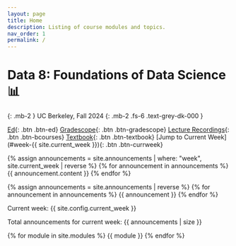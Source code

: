 ```yaml
---
layout: page
title: Home
description: Listing of course modules and topics.
nav_order: 1
permalink: /
---
```


# Data 8: Foundations of Data Science 📊

{: .mb-2 }
UC Berkeley, Fall 2024
{: .mb-2 .fs-6 .text-grey-dk-000 }

[Ed](https://edstem.org/us/courses/59844/discussion/){: .btn .btn-ed}
[Gradescope](https://www.gradescope.com/courses/798344){: .btn .btn-gradescope}
[Lecture Recordings](https://bcourses.berkeley.edu/courses/1535365/external_tools/90481){: .btn .btn-bcourses}
[Textbook](https://inferentialthinking.com/chapters/intro.html){: .btn .btn-textbook}
[Jump to Current Week](#week-{{ site.current_week }}){: .btn .btn-currweek}

{% assign announcements = site.announcements | where: "week", site.current_week | reverse %}
{% for announcement in announcements %}
{{ announcement.content }}
{% endfor %}

{% assign announcements = site.announcements | reverse %}
{% for announcement in announcements %}
{{ announcement }}
{% endfor %}

<p>Current week: {{ site.config.current_week }}</p>

<p>Total announcements for current week: {{ announcements | size }}</p>

{% for module in site.modules %}
{{ module }}
{% endfor %}
